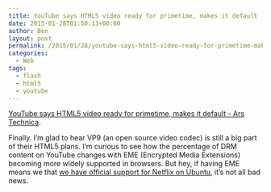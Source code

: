 ```yaml
---
title: YouTube says HTML5 video ready for primetime, makes it default
date: 2015-01-28T01:50:13+00:00
author: Ben
layout: post
permalink: /2015/01/28/youtube-says-html5-video-ready-for-primetime-makes-it-default/
categories:
  - Web
tags:
  - flash
  - html5
  - youtube
---
```

[YouTube says HTML5 video ready for primetime, makes it default - Ars Technica](http://arstechnica.com/gadgets/2015/01/youtube-declares-html5-video-ready-for-primetime-makes-it-default/).

Finally. I&#8217;m glad to hear VP9 (an open source video codec) is still a big part of their HTML5 plans. I&#8217;m curious to see how the percentage of DRM content on YouTube changes with EME (Encrypted Media Extensions) becoming more widely supported in browsers. But hey, if having EME means we that [we have official support for Netflix on Ubuntu](http://www.omgubuntu.co.uk/2014/10/psa-netflix-ubuntu-now-working-box), it&#8217;s not all bad news.